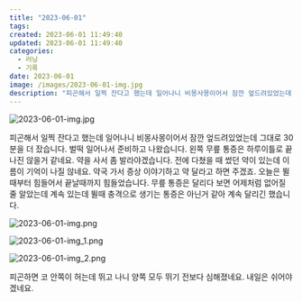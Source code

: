 ```yaml
---
title: "2023-06-01"
tags:
created: 2023-06-01 11:49:40
updated: 2023-06-01 11:49:40
categories:
  - 러닝
  - 기록
date: 2023-06-01
image: /images/2023-06-01-img.jpg
description: "피곤해서 일찍 잔다고 했는데 일어나니 비몽사몽이어서 잠깐 엎드려있었는데 그대로 30분을 더 잤습니다. 벌떡 일어나서 준비하고 나왔습니다. 왼쪽 무릎 통증은 하루이틀로 끝나진 않을거 같네요. 약을 사서 좀 발라야겠습니다. 전에 다쳤을 때 썼던 약이 있는데 이름이 기억이 나질 않네요. 약국"
---
```


![2023-06-01-img.jpg](/images/2023-06-01-img.jpg)
 
 

피곤해서 일찍 잔다고 했는데 일어나니 비몽사몽이어서 잠깐 엎드려있었는데 그대로 30분을 더 잤습니다. 벌떡 일어나서 준비하고 나왔습니다.
왼쪽 무릎 통증은 하루이틀로 끝나진 않을거 같네요. 약을 사서 좀 발라야겠습니다. 전에 다쳤을 때 썼던 약이 있는데 이름이 기억이 나질 않네요. 약국 가서 증상 이야기하고 약 달라고 하면 주겠죠.
오늘은 뛸때부터 힘들어서 끝날때까지 힘들었습니다. 무릎 통증은 달리다 보면 어제처럼 없어질 줄 알았는데 계속 있는데 뛸때 충격으로 생기는 통증은 아닌거 같아 계속 달리긴 했습니다.

 
 ![2023-06-01-img.png](/images/2023-06-01-img.png)
 
 

 
 ![2023-06-01-img_1.png](/images/2023-06-01-img_1.png)
 
 

 
 ![2023-06-01-img_2.png](/images/2023-06-01-img_2.png)
 
 

피곤하면 코 안쪽이 허는데 뛰고 나니 양쪽 모두 뛰기 전보다 심해졌네요.
내일은 쉬어야겠네요.
